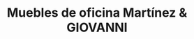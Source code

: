 ---
title: "Muebles de oficina Martínez & GIOVANNI"
url: /sevilla/muebles-de-oficina-martinez-und-giovanni/
shop: Möbel
---